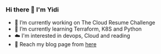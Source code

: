 ### Hi there 👋 I'm Yidi 

- 🔭 I’m currently working on The Cloud Resume Challenge
- 🌱 I’m currently learning Terraform, K8S and Python
- ☁️ I'm interested in devops, Cloud and reading 
- 📜 Reach my blog page from [here](https://medium.com/@ShadowDevop323)


